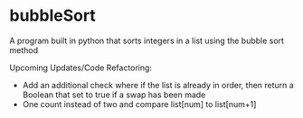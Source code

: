 # bubbleSort
A program built in python that sorts integers in a list using the bubble sort method

Upcoming Updates/Code Refactoring:
- Add an additional check where if the list is already in order, then return a Boolean that set to true if a swap has been made
- One count instead of two and compare list[num] to list[num+1]
